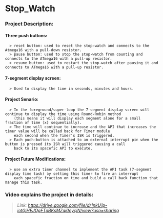 # Stop_Watch
### Project Description:
#### Three push buttons:
      > reset button: used to reset the stop-watch and connects to the Atmega16 with a pull-down resistor.
      > pause button: used to stop the stop-watch from counting and connects to the ATmega16 with a pull-up resistor.
      > resume button: used to restart the stop-watch after pausing it and connects to ATmega16 with a pull-up resistor.
#### 7-segment display screen:
      > Used to display the time in seconds, minutes and hours.
#### Project Senario:
      > In the foreground/super-loop the 7-segment display screen will continue to display the time using Round-Robin method
        (this means it will display each segment alone for a small fraction of time (x) sequentially).
      > The time will continue to increase and the API that increases the timer value will be called back for Timer module
        each second when the Timer's ISR is triggered.
      > Each puch-button is attached to an external interrupt pin when the button is pressed its ISR will triggered causing a call
        back to its spacefic API to execute.
#### Project Future Modifications:
      > use an extra timer channel to implement the API task (7-segment display time task) by setting this timer to fire an interrupt 
        each spacefic fraction on time and build a call back function that manage this task.
### Video explains the project in details:
> *Link: https://drive.google.com/file/d/1nkU1p-iotGjHEJOgFTpBKsMZqi0eycjN/view?usp=sharing*
